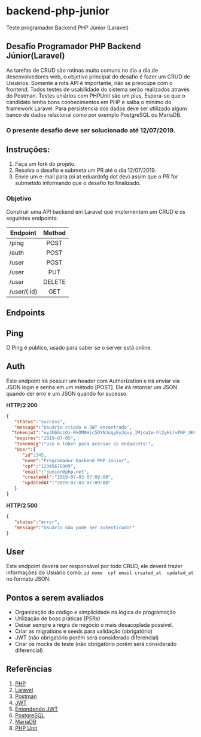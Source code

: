 # backend-php-junior
Teste programador Backend PHP Júnior (Laravel)

## Desafio Programador PHP Backend Júnior(Laravel)
As tarefas de CRUD são rotinas muito comuns no dia a dia de desenvolvedores web, o objetivo principal do desafio é fazer um CRUD de Usuários. Somente a rota API é importante, não se preocupe com o frontend. 
Todos testes de usabilidade do sistema serão realizados através do Postman.
Testes uniários com PHPUnit são um plus.
Espera-se que o candidato tenha bons conhecimentos em PHP e saiba o mínimo do framework Laravel. 
Para persistencia dos dados deve ser utilizado algum banco de dados relacional como por exemplo PostgreSQL ou MariaDB.

### O presente desafio deve ser solucionado até 12/07/2019. 

## Instruções:
1. Faça um fork do projeto.
1. Resolva o dasafio e submeta um PR até o dia 12/07/2019.
1. Envie um e-mail para (oi at eduardofg dot dev) assim que o PR for submetido informando que o desafio foi finalizado.

### Objetivo
Construir uma API backend em Laravel que implementem um CRUD e os seguintes endpoints:


| Endpoint              | Method |
|-----------------------|:------:|
| /ping                 |  POST  |
| /auth                 |  POST  |
| /user                 |  POST  |
| /user                 |  PUT   |
| /user                 | DELETE |
| /user/{:id}           |  GET   |


## Endpoints

## Ping
O Ping é público, usado para saber se o server está online.

## Auth

Este endpoint irá possuir um header com Authorization e irá enviar via JSON login e senha em um método [POST].
Ele irá retornar um JSON quando der erro e um JSON quando for sucesso.

**HTTP/2 200**
```json
{  
   "status":"success",
   "message":"Usuário criado e JWT encontrado",
  "tokenjwt":"eyJhbGciOi-RkOM8Hjc5DYNJuqyEy3gvy_IMjcu2w-hl2yHilvPNP_UK0ocUxaKdsD5oS5fV-TYlfH_k",
   "expires":"2019-07-05",
   "tokenmsg":"use o token para acessar os endpoints!",
   "User":{ 
      "id":345,
      "nome":"Programador Backend PHP Júnior",
      "cpf":"12345678909",
      "email":"junior@php.net",
      "createdAt":"2019-07-03 07:09:08",
      "updatedAt":"2019-07-03 07:09:08"
   }
}
```

**HTTP/2 500**
```json
{  
   "status":"error",
   "message":"Usuário não pode ser autenticado!"
}
```

## User

Este endpoint deverá ser responsável por todo CRUD, ele deverá trazer informações do Usuário como:
``
  id
  nome 
  cpf
  email
  created_at 
  updated_at 
``
no formato JSON.


## Pontos a serem avaliados
 - Organização do código e simplicidade na lógica de programação
 - Utilização de boas práticas (PSRs)
 - Deixar sempre a regra de negócio o mais desacoplada possível.
 - Criar as migrations e seeds para validação (obrigatório)
 - JWT (não obrigatório porém será considerado diferencial)
 - Criar os mocks de teste (não obrigatório porém será considerado diferencial)
 
 
## Referências
1. [PHP](https://www.php.net/)
1. [Laravel](https://laravel.com)
1. [Postman](https://www.getpostman.com/)
1. [JWT](https://jwt.io/)
1. [Entendendo JWT](https://medium.com/tableless/entendendo-tokens-jwt-json-web-token-413c6d1397f6)
1. [PostgreSQL](https://www.postgresql.org/)
1. [MariaDB](https://mariadb.com/kb/pt-br/sobre-o-mariadb/)
1. [PHP Unit](https://phpunit.de/)
